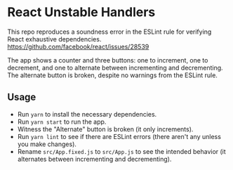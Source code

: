 # React Unstable Handlers

This repo reproduces a soundness error in the ESLint rule for verifying
React exhaustive dependencies. https://github.com/facebook/react/issues/28539

The app shows a counter and three buttons: one to increment, one to decrement,
and one to alternate between incrementing and decrementing. The alternate
button is broken, despite no warnings from the ESLint rule.

## Usage

* Run `yarn` to install the necessary dependencies.
* Run `yarn start` to run the app.
* Witness the "Alternate" button is broken (it only increments). 
* Run `yarn lint` to see if there are ESLint errors (there aren't any unless you make changes).
* Rename `src/App.fixed.js` to `src/App.js` to see the intended behavior (it alternates between incrementing and decrementing).
